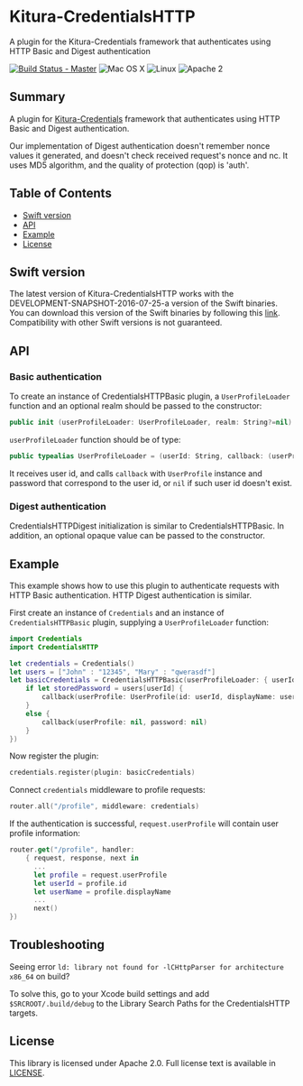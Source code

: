 # Kitura-CredentialsHTTP
A plugin for the Kitura-Credentials framework that authenticates using HTTP Basic and Digest authentication

[![Build Status - Master](https://travis-ci.org/IBM-Swift/Kitura.svg?branch=master)](https://travis-ci.org/IBM-Swift/Kitura-CredentialsHTTP)
![Mac OS X](https://img.shields.io/badge/os-Mac%20OS%20X-green.svg?style=flat)
![Linux](https://img.shields.io/badge/os-linux-green.svg?style=flat)
![Apache 2](https://img.shields.io/badge/license-Apache2-blue.svg?style=flat)

## Summary
A plugin for [Kitura-Credentials](https://github.com/IBM-Swift/Kitura-Credentials) framework that authenticates using HTTP Basic and Digest authentication.

Our implementation of Digest authentication doesn't remember nonce values it generated, and doesn't check received request's nonce and nc. It uses MD5 algorithm, and the quality of protection (qop) is 'auth'.  


## Table of Contents
* [Swift version](#swift-version)
* [API](#api)
* [Example](#example)
* [License](#license)

## Swift version
The latest version of Kitura-CredentialsHTTP works with the DEVELOPMENT-SNAPSHOT-2016-07-25-a version of the Swift binaries. You can download this version of the Swift binaries by following this [link](https://swift.org/download/). Compatibility with other Swift versions is not guaranteed.

## API

### Basic authentication
To create an instance of CredentialsHTTPBasic plugin, a `UserProfileLoader` function and an optional realm should be passed to the constructor:
```swift
public init (userProfileLoader: UserProfileLoader, realm: String?=nil)
```
`userProfileLoader` function should be of type:
```swift
public typealias UserProfileLoader = (userId: String, callback: (userProfile: UserProfile?, password: String?)->Void) -> Void
```
It receives user id, and calls `callback` with `UserProfile` instance and password that correspond to the user id, or `nil` if such user id doesn't exist.

### Digest authentication
CredentialsHTTPDigest initialization is similar to CredentialsHTTPBasic. In addition, an optional opaque value can be passed to the constructor.

## Example

This example shows how to use this plugin to authenticate requests with HTTP Basic authentication. HTTP Digest authentication is similar.
<br>

First create an instance of `Credentials` and an instance of `CredentialsHTTPBasic` plugin, supplying a `UserProfileLoader` function:

```swift
import Credentials
import CredentialsHTTP

let credentials = Credentials()
let users = ["John" : "12345", "Mary" : "qwerasdf"]
let basicCredentials = CredentialsHTTPBasic(userProfileLoader: { userId, callback in
    if let storedPassword = users[userId] {
        callback(userProfile: UserProfile(id: userId, displayName: userId, provider: "HTTPBasic"), password: storedPassword)
    }
    else {
        callback(userProfile: nil, password: nil)
    }
})
```
Now register the plugin:
```swift
credentials.register(plugin: basicCredentials)
```

Connect `credentials` middleware to profile requests:
```swift
router.all("/profile", middleware: credentials)
```
If the authentication is successful, `request.userProfile` will contain user profile information:
```swift
router.get("/profile", handler:
    { request, response, next in
      ...
      let profile = request.userProfile
      let userId = profile.id
      let userName = profile.displayName
      ...
      next()
})
```

## Troubleshooting

Seeing error `ld: library not found for -lCHttpParser for architecture x86_64` on build?

To solve this, go to your Xcode build settings and add `$SRCROOT/.build/debug` to the Library Search Paths for the CredentialsHTTP targets.

## License
This library is licensed under Apache 2.0. Full license text is available in [LICENSE](LICENSE.txt).
